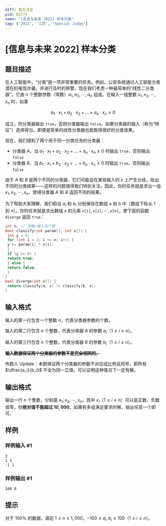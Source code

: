 ```yaml
---
diff: 暂无评定
pid: B3774
name: "[信息与未来 2022] 样本分类"
tag: ['2022', '江苏', 'Special Judge']
---
```

# [信息与未来 2022] 样本分类
## 题目描述

在人工智能中，“分类”是一项非常重要的任务。例如，公安系统通过人工智能分类潜在的电信诈骗，并进行及时的预警。现在我们考虑一种最简单的“线性二分类器”，它由 $n$ 个整数参数（常数）$a_1,a_2,\cdots,a_n$ 组成。在输入一组整数 $x_1,x_2,\cdots,x_n$ 时，如果

$$
a_1\cdot x_1+a_2\cdot x_2+\dots+a_n\cdot x_n\leq 0
$$

成立，则分类器输出 $\texttt{true}$，否则分类器输出 $\texttt{false}$。如果分类器的输入（称为“特征”）选择得当，即便是简单的线性分类器也能取得很好的分类效果。

现在，我们得到了两个用于同一分类任务的分类器：

- 分类器 $A$，当 $a_1\cdot x_1+a_2\cdot x_2+\dots +a_n\cdot x_n\leq 0$ 时输出 $\texttt{true}$，否则输出 $\texttt{false}$
- 分类器 $B$，当 $b_1\cdot x_1+b_2\cdot x_2+\dots +b_n\cdot x_n\leq 0$ 时输出 $\texttt{true}$，否则输出 $\texttt{false}$

由于 $A$ 和 $B$ 是两个不同的分类器，它们可能会在某些输入的 $x$ 上产生分歧，给出不同的分类结果——这样的问题值得我们特别关注。因此，你的任务就是求出一组 $x_1,x_2,\cdots,x_n$，使得分类器 $A$ 和 $B$ 返回不同的结果。

为了帮助大家理解，我们假设 $a_i$ 和 $b_i$ 分别保存在数组 $\text{a}$ 和 $\text{b}$ 中（数组下标从 $1$ 到 $n$）。你的任务就是求出数组 $\text{x}$ 的元素 $\texttt{x[1]},\texttt{x[2]},\cdots,\texttt{x[n]}$，使下面的函数 $\texttt{diverge}$ 返回 $\texttt{true}$：

```cpp
int n; // 参数/输⼊的个数
bool classify(int param[], int x[]) {
 int y = 0;
 for (int i = 1; i <= n; i++) {
 y += param[i] * x[i];
 }
 if (y <= 0) {
 return true;
 } else {
 return false;
 }
}
bool diverge(int x[]) {
 return classify(a, x) != classify(b, x);
}
```
## 输入格式

输入的第一行包含一个整数 $n$，代表分类器参数的个数。

输入的第二行包含 $n$ 个整数，代表分类器 $A$ 的参数 $a_i$（$1\le i\le n$）。

输入的第三行包含 $n$ 个整数，代表分类器 $B$ 的参数 $b_i$（$1\le i\le n$）。

~~**输入数据保证两个分类器的参数不是完全相同的**。~~

传题人 Update：本题保证两个分类器的参数不对应成比例且同号，即所有 $\dfrac{a_i}{b_i}$ 不全为同一正值，可以证明这种情况下一定有解。
## 输出格式

输出一行 $n$ 个整数，分别是 $x_1,x_2,\cdots,x_n$。其中 $x_i$（$1\leq i\leq n$）可以是正数、负数或零，但**绝对值不能超过 $10,000$**。如果有多组满足要求的解，输出任意一个即可。
## 样例

### 样例输入 #1
```
2
1 1
-1 1
```
### 样例输出 #1
```
100 0
```
## 提示

对于 $100\%$ 的数据，满足 $1\le n\le 1,000$，$-100\le a_i,b_i\le 100$（$1\le i\le n$）。
